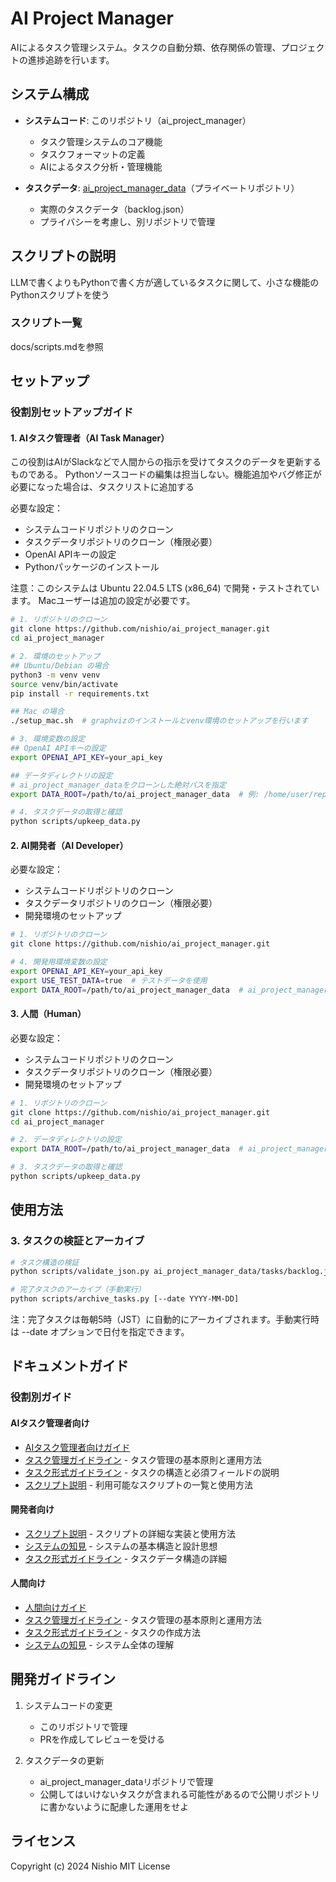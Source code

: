 # AI Project Manager

AIによるタスク管理システム。タスクの自動分類、依存関係の管理、プロジェクトの進捗追跡を行います。

## システム構成

- **システムコード**: このリポジトリ（ai_project_manager）
  - タスク管理システムのコア機能
  - タスクフォーマットの定義
  - AIによるタスク分析・管理機能

- **タスクデータ**: [ai_project_manager_data](https://github.com/nishio/ai_project_manager_data)（プライベートリポジトリ）
  - 実際のタスクデータ（backlog.json）
  - プライバシーを考慮し、別リポジトリで管理

## スクリプトの説明

LLMで書くよりもPythonで書く方が適しているタスクに関して、小さな機能のPythonスクリプトを使う

### スクリプト一覧
docs/scripts.mdを参照

## セットアップ

### 役割別セットアップガイド

#### 1. AIタスク管理者（AI Task Manager）

この役割はAIがSlackなどで人間からの指示を受けてタスクのデータを更新するものである。
Pythonソースコードの編集は担当しない。機能追加やバグ修正が必要になった場合は、タスクリストに追加する

必要な設定：
- システムコードリポジトリのクローン
- タスクデータリポジトリのクローン（権限必要）
- OpenAI APIキーの設定
- Pythonパッケージのインストール

注意：このシステムは Ubuntu 22.04.5 LTS (x86_64) で開発・テストされています。
Macユーザーは追加の設定が必要です。

```bash
# 1. リポジトリのクローン
git clone https://github.com/nishio/ai_project_manager.git
cd ai_project_manager

# 2. 環境のセットアップ
## Ubuntu/Debian の場合
python3 -m venv venv
source venv/bin/activate
pip install -r requirements.txt

## Mac の場合
./setup_mac.sh  # graphvizのインストールとvenv環境のセットアップを行います

# 3. 環境変数の設定
## OpenAI APIキーの設定
export OPENAI_API_KEY=your_api_key

## データディレクトリの設定
# ai_project_manager_dataをクローンした絶対パスを指定
export DATA_ROOT=/path/to/ai_project_manager_data  # 例: /home/user/repos/ai_project_manager_data

# 4. タスクデータの取得と確認
python scripts/upkeep_data.py
```

#### 2. AI開発者（AI Developer）
必要な設定：
- システムコードリポジトリのクローン
- タスクデータリポジトリのクローン（権限必要）
- 開発環境のセットアップ

```bash
# 1. リポジトリのクローン
git clone https://github.com/nishio/ai_project_manager.git

# 4. 開発用環境変数の設定
export OPENAI_API_KEY=your_api_key
export USE_TEST_DATA=true  # テストデータを使用
export DATA_ROOT=/path/to/ai_project_manager_data  # ai_project_manager_dataの絶対パス
```

#### 3. 人間（Human）
必要な設定：
- システムコードリポジトリのクローン
- タスクデータリポジトリのクローン（権限必要）
- 開発環境のセットアップ

```bash
# 1. リポジトリのクローン
git clone https://github.com/nishio/ai_project_manager.git
cd ai_project_manager

# 2. データディレクトリの設定
export DATA_ROOT=/path/to/ai_project_manager_data  # ai_project_manager_dataの絶対パス

# 3. タスクデータの取得と確認
python scripts/upkeep_data.py
```

## 使用方法


### 3. タスクの検証とアーカイブ
```bash
# タスク構造の検証
python scripts/validate_json.py ai_project_manager_data/tasks/backlog.json

# 完了タスクのアーカイブ（手動実行）
python scripts/archive_tasks.py [--date YYYY-MM-DD]
```

注：完了タスクは毎朝5時（JST）に自動的にアーカイブされます。手動実行時は --date オプションで日付を指定できます。

## ドキュメントガイド

### 役割別ガイド

#### AIタスク管理者向け
- [AIタスク管理者向けガイド](docs/for_manager.md)
- [タスク管理ガイドライン](docs/task_management.md) - タスク管理の基本原則と運用方法
- [タスク形式ガイドライン](docs/task_format.md) - タスクの構造と必須フィールドの説明
- [スクリプト説明](docs/scripts.md) - 利用可能なスクリプトの一覧と使用方法

#### 開発者向け
- [スクリプト説明](docs/scripts.md) - スクリプトの詳細な実装と使用方法
- [システムの知見](docs/knowledge_base.md) - システムの基本構造と設計思想
- [タスク形式ガイドライン](docs/task_format.md) - タスクデータ構造の詳細

#### 人間向け
- [人間向けガイド](docs/for_human.md)
- [タスク管理ガイドライン](docs/task_management.md) - タスク管理の基本原則と運用方法
- [タスク形式ガイドライン](docs/task_format.md) - タスクの作成方法
- [システムの知見](docs/knowledge_base.md) - システム全体の理解

## 開発ガイドライン

1. システムコードの変更
   - このリポジトリで管理
   - PRを作成してレビューを受ける

2. タスクデータの更新
   - ai_project_manager_dataリポジトリで管理
   - 公開してはいけないタスクが含まれる可能性があるので公開リポジトリに書かないように配慮した運用をせよ

## ライセンス

Copyright (c) 2024 Nishio
MIT License
